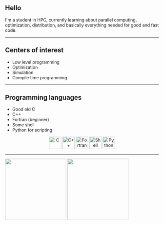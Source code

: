 ## Hello

I'm a student in HPC, currently learning about parallel computing, optimization, distribution, and basically everything needed for good and fast code. 

---

## Centers of interest

* Low level programming
* Optimization
* Simulation
* Compile time programming

---

## Programming languages
* Good old C 
* C++
* Fortran (beginner)
* Some shell
* Python for scripting 

<p align="center">
  <img src="https://upload.wikimedia.org/wikipedia/commons/1/18/C_Programming_Language.svg" alt="C" width="40" height="40"> 
  <img src="https://upload.wikimedia.org/wikipedia/commons/1/18/ISO_C%2B%2B_Logo.svg" alt="C++" width="40" height="40"> 
  <img src="https://upload.wikimedia.org/wikipedia/commons/b/b8/Fortran_logo.svg" alt="Fortran" width="40" height="40"> 
  <img src="https://upload.wikimedia.org/wikipedia/commons/4/4b/Bash_Logo_Colored.svg" alt="Shell" width="40" height="40"> 
  <img src="https://upload.wikimedia.org/wikipedia/commons/c/c3/Python-logo-notext.svg" alt="Python" width="40" height="40">
</p>

--- 
<div>
  <a href="Github stats">
    <img height=200 align="center" src="https://github-readme-stats.vercel.app/api?username=Nxirda&count_private=true&show_icons=true&theme=transparent" />
  </a>
  <a href="Top languages used">
    <img height=200 align="center" src="https://github-readme-stats.vercel.app/api/top-langs?username=Nxirda&layout=compact&langs_count=8&card_width=320&theme=transparent" />
  </a>
</div>

